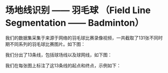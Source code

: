 # 场地线识别 —— 羽毛球 （Field Line Segmentation —— Badminton）

我们的数据集采集于来源于网络的羽毛球比赛录像视频，一共截取了131张不同时期不同系列的羽毛球比赛图片。如下图：


我们分出了13条线，包括球场线以及球网线，如下图：


我们在每张图上标注了这13条线的起点和终点，示例如下：

